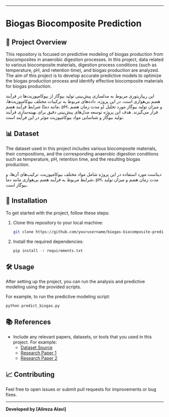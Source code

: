 

---

# Biogas Biocomposite Prediction

## 🚀 Project Overview

This repository is focused on predictive modeling of biogas production from biocomposites in anaerobic digestion processes. In this project, data related to various biocomposite materials, digestion process conditions (such as temperature, pH, and retention time), and biogas production are analyzed. The aim of this project is to develop accurate predictive models to optimize the biogas production process and identify effective biocomposite materials for biogas production.

این ریپازیتوری مربوط به مدلسازی پیش‌بینی تولید بیوگاز از بیوکامپوزیت‌ها در فرآیند هضم بی‌هوازی است. در این پروژه، داده‌های مربوط به ترکیبات مختلف بیوکامپوزیت‌ها، شرایط فرآیند هضم (مانند دما، pH، و مدت زمان هضم) و میزان تولید بیوگاز مورد تحلیل قرار می‌گیرند. هدف این پروژه توسعه مدل‌های پیش‌بینی دقیق برای بهینه‌سازی فرآیند تولید بیوگاز و شناسایی مواد بیوکامپوزیت مؤثر در این فرآیند است.

## 📊 Dataset

The dataset used in this project includes various biocomposite materials, their compositions, and the corresponding anaerobic digestion conditions such as temperature, pH, retention time, and the resulting biogas production.

دیتاست مورد استفاده در این پروژه شامل مواد مختلف بیوکامپوزیت، ترکیب‌های آن‌ها، و شرایط مربوط به فرآیند هضم بی‌هوازی مانند دما، pH، مدت زمان هضم و میزان تولید بیوگاز است.

## 🔧 Installation

To get started with the project, follow these steps:

1. Clone this repository to your local machine:
   ```bash
   git clone https://github.com/yourusername/biogas-biocomposite-prediction.git
   ```

2. Install the required dependencies:
   ```bash
   pip install -r requirements.txt
   ```

## 🛠️ Usage

After setting up the project, you can run the analysis and predictive modeling using the provided scripts.

For example, to run the predictive modeling script:

```bash
python predict_biogas.py
```

## 📚 References

- Include any relevant papers, datasets, or tools that you used in this project. For example:
  - [Dataset Source](link_to_dataset)
  - [Research Paper 1](link_to_paper)
  - [Research Paper 2](link_to_paper)

## 📈 Contributing

Feel free to open issues or submit pull requests for improvements or bug fixes.

---

**Developed by [Alireza Alavi]**
